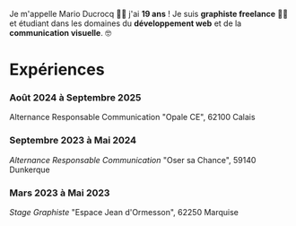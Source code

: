 Je m'appelle Mario Ducrocq 🧑‍💻 j'ai **19 ans** !
Je suis __graphiste freelance__ 👨‍🎨 et étudiant dans les domaines du **développement web** et de la **communication visuelle**. 🤓

# Expériences
### Août 2024 à Septembre 2025
Alternance Responsable Communication
"Opale CE", 62100 Calais

### Septembre 2023 à Mai 2024
*Alternance Responsable Communication*
"Oser sa Chance", 59140 Dunkerque

### Mars 2023 à Mai 2023
*Stage Graphiste*
"Espace Jean d'Ormesson", 62250 Marquise
